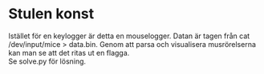 # Stulen konst

Istället för en keylogger är detta en mouselogger. Datan är tagen från cat /dev/input/mice > data.bin. Genom att parsa och visualisera musrörelserna kan man se att det ritas ut en flagga. <br>
Se solve.py för lösning.
